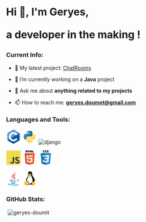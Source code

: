 <h1 align="left">Hi 👋, I'm Geryes,<br> <p align="left">a developer in the making !</p> </h1>


<h3 align="left">Current Info:</h3>

- 🔭 My latest project: [ChatRooms](https://github.com/Marc-Proux/chatRoom)

- 🌱 I’m currently working on a **Java** project

- 💬 Ask me about **anything related to my projects**

- 📫 How to reach me: **geryes.doumet@gmail.com**


<h3 align="left">Languages and Tools:</h3>
<p align="left"> <a target="_blank" rel="noreferrer"> <img src="https://raw.githubusercontent.com/devicons/devicon/master/icons/c/c-original.svg" alt="c" width="40" height="40"/> </a> </a>
<a target="_blank" rel="noreferrer"> <img src="https://raw.githubusercontent.com/devicons/devicon/master/icons/python/python-original.svg" alt="python" width="40" height="40"/> </a>
<a target="_blank" rel="noreferrer"> <img src="https://cdn.worldvectorlogo.com/logos/django.svg" alt="django" width="40" height="40"/> </a> <br>

<a target="_blank" rel="noreferrer"> <img src="https://raw.githubusercontent.com/devicons/devicon/master/icons/javascript/javascript-original.svg" alt="javascript" width="40" height="40"/> </a>
<a target="_blank" rel="noreferrer"> <img src="https://raw.githubusercontent.com/devicons/devicon/master/icons/html5/html5-original-wordmark.svg" alt="html5" width="40" height="40"/> </a>
<a target="_blank" rel="noreferrer"> <img src="https://raw.githubusercontent.com/devicons/devicon/master/icons/css3/css3-original-wordmark.svg" alt="css3" width="40" height="40"/> </a> <br>

<a target="_blank" rel="noreferrer"> <img src="https://raw.githubusercontent.com/devicons/devicon/master/icons/java/java-original.svg" alt="java" width="40" height="40"/> </a>
<a target="_blank" rel="noreferrer"> <img src="https://raw.githubusercontent.com/devicons/devicon/master/icons/linux/linux-original.svg" alt="linux" width="40" height="40"/> </p>

<h3 align="left">GitHub Stats:</h3>
<p>&nbsp;<img align="center" src="https://github-readme-stats.vercel.app/api/top-langs/?username=geryes-doumit&show_icons=true&theme=transparent&locale=en&layout=compact" alt="geryes-doumit" /></p>
